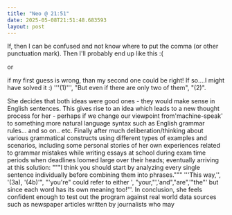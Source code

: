```yaml
---
title: "Neo @ 21:51"
date: 2025-05-08T21:51:48.683593
layout: post
---
```


If, then I can be confused and not know where to put the comma (or other punctuation mark). Then I'll probably end up like this :(

 or

 
if my first guess is wrong, than my second one could be right! If so....I might have solved it :)
'''(1)''', "But even if there are only two of them", "(2)".

She decides that both ideas were good ones - they would make sense in English sentences. This gives rise to an idea which leads to a new thought process for her - perhaps if we change our viewpoint from'machine-speak' to something more natural language syntax such as English grammar rules...
and so on.. etc.
Finally after much deliberation/thinking about various grammatical constructs using different types of examples and scenarios, including some personal stories of her own experiences related to grammar mistakes while writing essays at school during exam time periods when deadlines loomed large over their heads; eventually arriving at this solution:
"""I think you should start by analyzing every single sentence individually before combining them into phrases."""
'''This way,'', '(3a), '(4b)'", "'you're" could refer to either ', "your,"','and","are",'"the"' but since each word has its own meaning too!"'. In conclusion, she feels confident enough to test out the program against real world data sources such as newspaper articles written by journalists who may